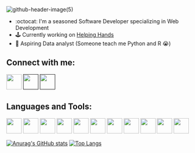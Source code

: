 ![github-header-image(5)](https://github.com/LitMgwebi/LitMgwebi/assets/29978279/041481c7-2779-4045-9dd0-5968cb8eaf18)

 - :octocat: I'm a seasoned Software Developer specializing in Web Development
 - :joystick: Currently working on [Helping Hands](https://github.com/LitMgwebi/HelpingHands_V2)
 - :seedling: Aspiring Data analyst (Someone teach me Python and R :sob:)


  
## Connect with me:
<a href="https://www.linkedin.com/in/lithi-mgwebi-a976ba183/"><img src="https://github.com/LitMgwebi/LitMgwebi/assets/29978279/1208b754-2bf4-4d8c-8bb4-4dd9e3a0c0d3" width="40"/></a>
<a href=""><img src="https://github.com/LitMgwebi/LitMgwebi/assets/29978279/8c04d400-b1d2-4110-8f75-749adbc7e1d2" width="40"/></a>
<a href=""><img src="https://github.com/LitMgwebi/LitMgwebi/assets/29978279/6168cd52-7f0b-4850-a97d-daf8de17f471" width="40"/></a>

## Languages and Tools:
<img src="https://github.com/LitMgwebi/LitMgwebi/assets/29978279/d4218fcf-2c04-42fb-93d5-a56eafdcf1ca" width="40"/>
<img src="https://github.com/LitMgwebi/LitMgwebi/assets/29978279/5b8ec47e-c092-4cc4-844a-cde1954c151c" width="40"/>
<img src="https://github.com/LitMgwebi/LitMgwebi/assets/29978279/3c68efac-85f1-4c07-b75f-96812b83b810" width="40"/>
<img src="https://github.com/LitMgwebi/LitMgwebi/assets/29978279/60552dfa-884e-4d3e-ac52-a2e62ecb1ee8" width="40"/>
<img src="https://github.com/LitMgwebi/LitMgwebi/assets/29978279/eae625eb-2cdb-4a4d-a8ac-cccdd3ddf364" width="40"/>
<img src="https://github.com/LitMgwebi/LitMgwebi/assets/29978279/36385a2b-9cf2-485a-b2eb-b106269175b8" width="40"/>
<img src="https://github.com/LitMgwebi/LitMgwebi/assets/29978279/edc76a03-9764-4113-84bb-d9e3a56ae53d" width="40"/>
<img src="https://github.com/LitMgwebi/LitMgwebi/assets/29978279/5d334842-ff80-4cba-a45f-16b035d68eb0" width="40"/>
<img src="https://github.com/LitMgwebi/LitMgwebi/assets/29978279/6b250f5e-6713-425e-94dc-6798cb960d77" width="40"/>
<img src="https://github.com/LitMgwebi/LitMgwebi/assets/29978279/930edb3e-bf29-437c-834d-0c143b56fd9f" width="40"/>
<img src="https://github.com/LitMgwebi/LitMgwebi/assets/29978279/b3a3821f-bc60-4b14-b385-8eca53fdef6b" width="40"/>




[![Anurag's GitHub stats](https://github-readme-stats.vercel.app/api?username=LitMgwebi&show_icons=true&theme=tokyonight)](https://github.com/anuraghazra/github-readme-stats)  [![Top Langs](https://github-readme-stats.vercel.app/api/top-langs/?username=LitMgwebi&layout=donut&theme=tokyonight)](https://github.com/anuraghazra/github-readme-stats)
